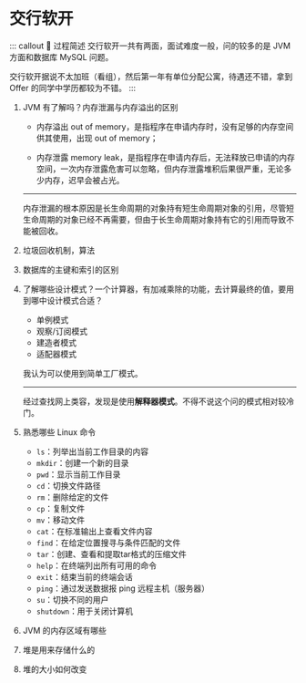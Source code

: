 # 交行软开

::: callout 🧧 过程简述
交行软开一共有两面，面试难度一般，问的较多的是 JVM 方面和数据库 MySQL 问题。

交行软开据说不太加班（看组），然后第一年有单位分配公寓，待遇还不错，拿到 Offer 的同学中学历都较为不错。
:::

1. JVM 有了解吗？内存泄漏与内存溢出的区别

    * 内存溢出 out of memory，是指程序在申请内存时，没有足够的内存空间供其使用，出现 out of memory；

    * 内存泄露 memory leak，是指程序在申请内存后，无法释放已申请的内存空间，一次内存泄露危害可以忽略，但内存泄露堆积后果很严重，无论多少内存，迟早会被占光。

    ---

    内存泄漏的根本原因是长生命周期的对象持有短生命周期对象的引用，尽管短生命周期的对象已经不再需要，但由于长生命周期对象持有它的引用而导致不能被回收。

2. 垃圾回收机制，算法
3. 数据库的主键和索引的区别
4. 了解哪些设计模式？一个计算器，有加减乘除的功能，去计算最终的值，要用到哪中设计模式合适？

    * 单例模式
    * 观察/订阅模式
    * 建造者模式
    * 适配器模式

    我认为可以使用到简单工厂模式。

    ---

    经过查找网上类容，发现是使用**解释器模式**。不得不说这个问的模式相对较冷门。

5. 熟悉哪些 Linux 命令

    * `ls`：列举出当前工作目录的内容
    * `mkdir`：创建一个新的目录
    * `pwd`：显示当前工作目录
    * `cd`：切换文件路径
    * `rm`：删除给定的文件
    * `cp`：复制文件
    * `mv`：移动文件
    * `cat`：在标准输出上查看文件内容
    * `find`：在给定位置搜寻与条件匹配的文件
    * `tar`：创建、查看和提取tar格式的压缩文件
    * `help`：在终端列出所有可用的命令
    * `exit`：结束当前的终端会话
    * `ping`：通过发送数据报 ping 远程主机（服务器）
    * `su`：切换不同的用户
    * `shutdown`：用于关闭计算机

6. JVM 的内存区域有哪些
7. 堆是用来存储什么的
8. 堆的大小如何改变